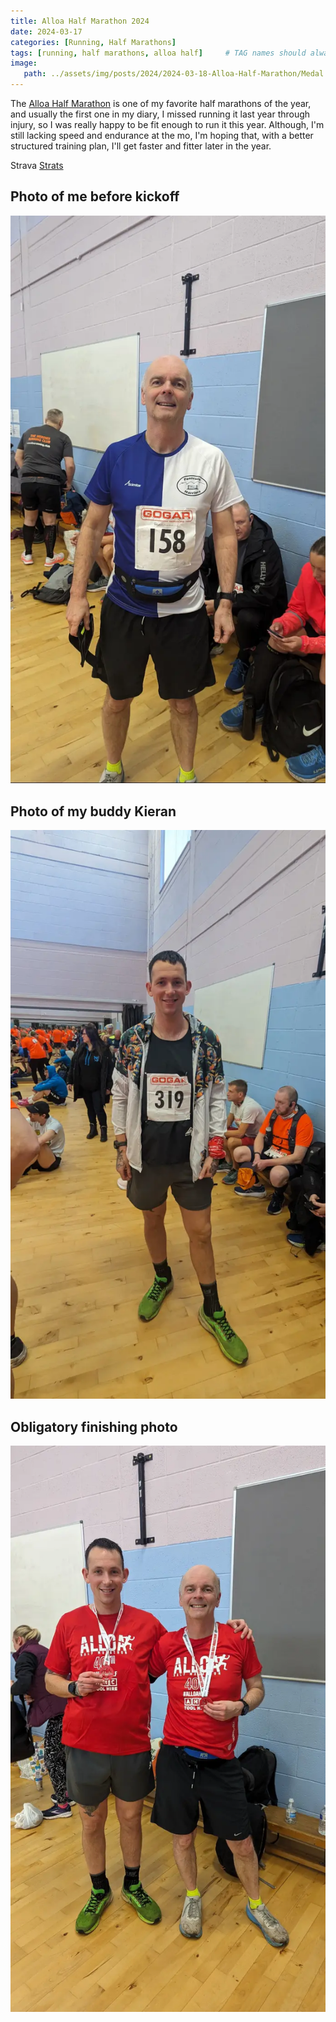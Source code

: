 ```yaml
---
title: Alloa Half Marathon 2024
date: 2024-03-17
categories: [Running, Half Marathons]
tags: [running, half marathons, alloa half]     # TAG names should always be lowercase
image:
   path: ../assets/img/posts/2024/2024-03-18-Alloa-Half-Marathon/Medal.webp
---
```


The [Alloa Half Marathon](https://www.alloahalfmarathon.co.uk/) is one of my favorite half marathons of the year, and usually the first one in my diary, I missed running it last year through injury, so I was really happy to be fit enough to run it this year. Although, I'm still lacking speed and endurance at the mo, I'm hoping that, with a better structured training plan, I'll get faster and fitter later in the year.

Strava [Strats](https://www.strava.com/activities/10977789924/overview)

## Photo of me before kickoff

![Me me prior to the start](../assets/img/posts/2024/2024-03-18-Alloa-Half-Marathon/Me_wearing_harriers_top.webp)

## Photo of my buddy Kieran

![Kieran Smith](../assets/img/posts/2024/2024-03-18-Alloa-Half-Marathon/Kieran_Before_Race.webp)

## Obligatory finishing photo

![Finishing photo](../assets/img/posts/2024/2024-03-18-Alloa-Half-Marathon/Kieran_Billy_afer_race.webp)
